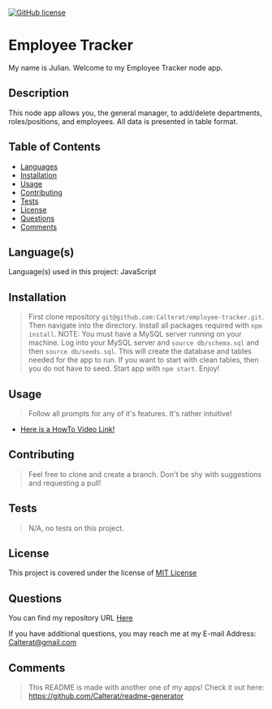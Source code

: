 
[![GitHub license](https://img.shields.io/badge/License-MIT%20License-success.svg)](https://GitHub.com/Calterat/employee-tracker/main/LICENSE)

# Employee Tracker

My name is Julian. Welcome to my Employee Tracker node app.


## Description

This node app allows you, the general manager, to add/delete departments, roles/positions, and employees. All data is presented in table format.


## Table of Contents

* [Languages](#languages)
* [Installation](#installation)
* [Usage](#usage)
* [Contributing](#contributing)
* [Tests](#tests)
* [License](#license)
* [Questions](#questions)
* [Comments](#comments)


## Language(s)

Language(s) used in this project:
JavaScript


## Installation

> First clone repository `git@github.com:Calterat/employee-tracker.git`. Then navigate into the directory. Install all packages required with `npm install`. NOTE: You must have a MySQL server running on your machine. Log into your MySQL server and `source db/schema.sql` and then `source db/seeds.sql`. This will create the database and tables needed for the app to run. If you want to start with clean tables, then you do not have to seed. Start app with `npm start`. Enjoy!


## Usage

> Follow all prompts for any of it's features. It's rather intuitive!

* [Here is a HowTo Video Link!](https://drive.google.com/file/d/1vHNCefZg-BzG0xN3TA8UWlxq0nICIml2/view)



## Contributing

> Feel free to clone and create a branch. Don't be shy with suggestions and requesting a pull!
 



## Tests

> N/A, no tests on this project.



## License

This project is covered under the license of [MIT License](https://GitHub.com/Calterat/employee-tracker/blob/main/LICENSE.txt)


## Questions

You can find my repository URL [Here](https://GitHub.com/Calterat)



If you have additional questions, you may reach me at my E-mail Address: Calterat@gmail.com



## Comments

> This README is made with another one of my apps! Check it out here: https://github.com/Calterat/readme-generator

